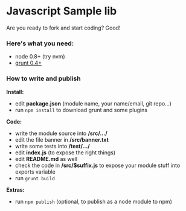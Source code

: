 # Javascript Sample lib

Are you ready to fork and start coding? Good!

### Here's what you need:

- node 0.8+ (try nvm)
- [grunt 0.4+](http://gruntjs.com/ "GruntJS")

### How to write and publish
**Install:**
- edit **package.json** (module name, your name/email, git repo...)
- run `npm install` to download grunt and some plugins

**Code:**
- write the module source into **/src/.../**
- edit the file banner in **/src/banner.txt**
- write some tests into **/test/.../**
- edit **index.js** (to expose the right things)
- edit **README.md** as well
- check the code in **/src/$suffix.js** to expose your module stuff into exports variable
- run `grunt build`

**Extras:**
- run `npm publish` (optional, to publish as a node module to npm)
